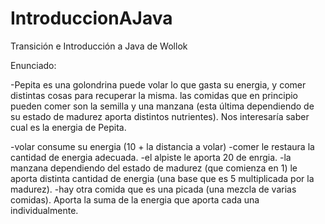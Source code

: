 # IntroduccionAJava
Transición e Introducción a Java de Wollok

Enunciado:

-Pepita es una golondrina
puede volar lo que gasta su energia, y comer distintas cosas para recuperar la misma.
las comidas que en principio pueden comer son la semilla y una manzana (esta última dependiendo de su estado de madurez aporta distintos nutrientes). Nos interesaría saber cual es la energia de Pepita.

 -volar consume su energia (10 + la distancia a volar)
 -comer le restaura la cantidad de energia adecuada.
 -el alpiste le aporta 20 de enrgia.
 -la manzana dependiendo del estado de madurez (que comienza en 1) le aporta distinta cantidad de energia (una base que es 5 multiplicada por la madurez).
 -hay otra comida que es una picada (una mezcla de varias comidas). Aporta la suma de la energia que aporta cada una individualmente.

